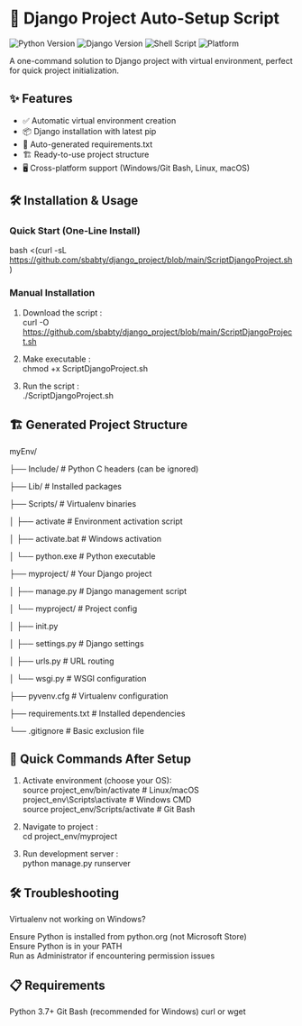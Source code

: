 # 🚀 Django Project Auto-Setup Script

![Python Version](https://img.shields.io/badge/python-3.7%2B-blue)
![Django Version](https://img.shields.io/badge/django-3.2%2B-green)
![Shell Script](https://img.shields.io/badge/shell_script-bash-purple)
![Platform](https://img.shields.io/badge/platform-windows%20%7C%20linux%20%7C%20macos-lightgrey)

A one-command solution to Django project with virtual environment, perfect for quick project initialization.

## ✨ Features

- ✅ Automatic virtual environment creation
- 📦 Django installation with latest pip
- 📝 Auto-generated requirements.txt
- 🏗️ Ready-to-use project structure
- 🖥️ Cross-platform support (Windows/Git Bash, Linux, macOS)

## 🛠️ Installation & Usage

### Quick Start (One-Line Install)

bash <(curl -sL https://github.com/sbabty/django_project/blob/main/ScriptDjangoProject.sh)

### Manual Installation
  1. Download the script :
    <br>curl -O https://github.com/sbabty/django_project/blob/main/ScriptDjangoProject.sh

  2. Make executable :
    <br>chmod +x ScriptDjangoProject.sh

  3. Run the script :
    <br>./ScriptDjangoProject.sh


## 🏗️ Generated Project Structure
<p>myEnv/<br>
<p>├── Include/         # Python C headers (can be ignored)<br></p>
<p>├── Lib/             # Installed packages<br>
<p>├── Scripts/         # Virtualenv binaries<br>
<p>│ ├── activate       # Environment activation script<br>
<p>│ ├── activate.bat   # Windows activation<br>
<p>│ └── python.exe     # Python executable<br>
<p>├── myproject/       # Your Django project<br>
<p>│ ├── manage.py      # Django management script<br>
<p>│ └── myproject/     # Project config<br>
<p>│ ├── init.py<br>
<p>│ ├── settings.py    # Django settings<br>
<p>│ ├── urls.py        # URL routing<br>
<p>│ └── wsgi.py        # WSGI configuration<br>
<p>├── pyvenv.cfg       # Virtualenv configuration<br>
<p>├── requirements.txt # Installed dependencies<br>
<p>└── .gitignore       # Basic exclusion file<br>

## 🚀 Quick Commands After Setup

  1. Activate environment (choose your OS):
     <br>source project_env/bin/activate         # Linux/macOS
     <br>project_env\Scripts\activate            # Windows CMD
     <br>source project_env/Scripts/activate     # Git Bash

  2. Navigate to project :
     <br>cd project_env/myproject

  3. Run development server :
     <br>python manage.py runserver

## 🛠️ Troubleshooting
Virtualenv not working on Windows?

Ensure Python is installed from python.org (not Microsoft Store)<br>
Ensure Python is in your PATH<br>
Run as Administrator if encountering permission issues

## 📋 Requirements
Python 3.7+
Git Bash (recommended for Windows)
curl or wget
